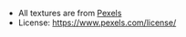 - All textures are from [Pexels](https://www.pexels.com/)
- License: https://www.pexels.com/license/

